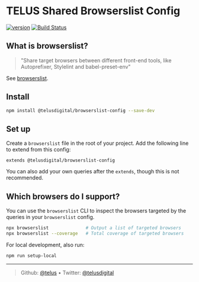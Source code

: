 # TELUS Shared Browserslist Config

[![version][npm-image]][npm-url] [![Build Status][circle-image]][circle-url]

## What is browserslist?

> "Share target browsers between different front-end tools, like Autoprefixer, Stylelint and babel-preset-env"

See [browserslist](https://github.com/browserslist/browserslist).

## Install

```sh
npm install @telusdigital/browserslist-config --save-dev
```

## Set up

Create a `browserslist` file in the root of your project.
Add the following line to extend from this config:

```config
extends @telusdigital/browserslist-config
```

You can also add your own queries after the `extends`, though this is not recommended.

## Which browsers do I support?

You can use the `browserslist` CLI to inspect the browsers targeted by the queries in your `browserslist` config.

```bash
npx browserslist              # Output a list of targeted browsers
npx browserslist --coverage   # Total coverage of targeted browsers
```

For local development, also run:
```bash
npm run setup-local
```

---
> Github: [@telus](https://github.com/telus) &bull; 
> Twitter: [@telusdigital](https://twitter.com/telusdigital)

[circle-url]: https://circleci.com/gh/telus/browserslist-config
[circle-image]: https://img.shields.io/circleci/project/github/telus/browserslist-config/master.svg?style=for-the-badge&logo=circleci

[npm-url]: https://www.npmjs.com/package/@telus/browserslist-config
[npm-image]: https://img.shields.io/npm/v/@telus/browserslist-config.svg?style=for-the-badge&logo=npm
